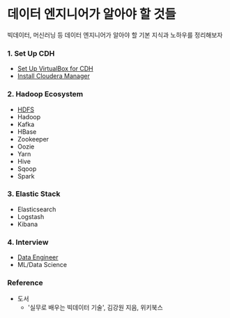 # 데이터 엔지니어가 알아야 할 것들

빅데이터, 머신러닝 등 데이터 엔지니어가 알아야 할 기본 지식과 노하우를 정리해보자

### 1. Set Up CDH

- [Set Up VirtualBox for CDH](setup/01_setup_virtual_box.md)
- [Install Cloudera Manager](setup/02_install_cloudera_manager.md)

### 2. Hadoop Ecosystem

- [HDFS](hadoop_ecosystem/hdfs/)
- Hadoop
- Kafka
- HBase
- Zookeeper
- Oozie
- Yarn
- Hive
- Sqoop
- Spark

### 3. Elastic Stack

- Elasticsearch
- Logstash
- Kibana

### 4. Interview

- [Data Engineer](interview/data_engineer/)
- ML/Data Science

### Reference

- 도서
  - '실무로 배우는 빅데이터 기술', 김강원 지음, 위키북스
